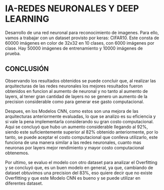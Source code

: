 # IA-REDES NEURONALES Y DEEP LEARNING 
Desarrollo de una red neuronal para reconocimiento de imagenes. Para ello, vamos a trabajar con un dataset provisto por keras: CIFAR10. Este consta de 60000 imágenes en color de 32x32 en 10 clases, con 6000 imágenes por clase. Hay 50000 imágenes de entrenamiento y 10000 imágenes de prueba.

## CONCLUSIÓN
Observando los resultados obtenidos se puede concluir que, al realizar las arquitecturas de las redes neuronales los mejores resultados fueron obtenidos en funcion al aumento de neuronal y no tanto al aumento de layers, al tener gran cantidad de layers no se genero un aumento de la precision considerable como para generar ese gasto computacional.

Despues, en los Modelos CNN, como estos son una mejora de las arquitecturas anteriormente evaluadas, lo que se analizo es su eficiencia y si vale la pena implementarla considerando su gran costo computacional. Aqui se concluyó que hubo un aumento considerable llegando al 92%, siendo este suficientemente superior al 82% obtenido anteriormente, por lo tanto, se puede aceptar el costo computacional que conlleva utilizarlo, este funciona de una manera similar a las redes neuronales, cuanto mas neuronas por layers mejor rendimiento y mayor costo computacional obtenemos.

Por ultimo, se evaluo el modelo con otro dataset para analizar el Overfitting y se concluyó que, es un buen modelo en general, ya que, cambiando de dataset obtuvimos una precision del 83%, eso quiere decir que no existe Overfitting y que este Modelo CNN es bueno y se puede utilizar en diferentes dataset.
